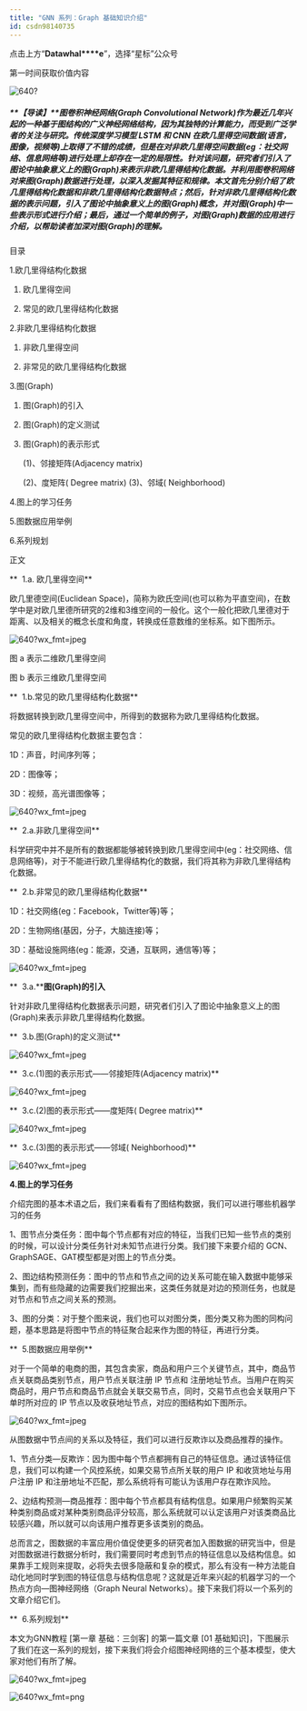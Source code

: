```yaml
---
title: "GNN 系列：Graph 基础知识介绍"
id: csdn98140735
---
```


点击上方“**Datawhal****e**”，选择“星标”公众号

第一时间获取价值内容

![640?](../img/8848b38b8e7e18a790e4a60c44ba9cb3.png)

##### **【导读】**图卷积神经网络(Graph Convolutional Network)作为最近几年兴起的一种基于图结构的广义神经网络结构，因为其独特的计算能力，而受到广泛学者的关注与研究。传统深度学习模型 LSTM 和 CNN 在欧几里得空间数据(语言，图像，视频等)上取得了不错的成绩，但是在对非欧几里得空间数据(eg：社交网络、信息网络等)进行处理上却存在一定的局限性。针对该问题，研究者们引入了图论中抽象意义上的图(Graph)来表示非欧几里得结构化数据。并利用图卷积网络对来图(Graph)数据进行处理，以深入发掘其特征和规律。本文首先分别介绍了欧几里得结构化数据和非欧几里得结构化数据特点；然后，针对非欧几里得结构化数据的表示问题，引入了图论中抽象意义上的图(Graph)概念，并对图(Graph)中一些表示形式进行介绍；最后，通过一个简单的例子，对图(Graph)数据的应用进行介绍，以帮助读者加深对图(Graph)的理解。

目录

1.欧几里得结构化数据

1.  欧几里得空间

2.  常见的欧几里得结构化数据

2.非欧几里得结构化数据

1.  非欧几里得空间

2.  非常见的欧几里得结构化数据

3.图(Graph)

1.  图(Graph)的引入

2.  图(Graph)的定义测试

3.  图(Graph)的表示形式

    (1)、邻接矩阵(Adjacency matrix)

    (2)、度矩阵( Degree matrix)
    (3)、邻域( Neighborhood)

4.图上的学习任务

5.图数据应用举例

6.系列规划

正文

**  1.a. 欧几里得空间**

欧几里德空间(Euclidean Space)，简称为欧氏空间(也可以称为平直空间)，在数学中是对欧几里德所研究的2维和3维空间的一般化。这个一般化把欧几里德对于距离、以及相关的概念长度和角度，转换成任意数维的坐标系。如下图所示。

![640?wx_fmt=jpeg](../img/cbdf1f3cad5cc852f532eb1da0689208.png)

图 a 表示二维欧几里得空间

图 b 表示三维欧几里得空间

**  1.b.常见的欧几里得结构化数据**

将数据转换到欧几里得空间中，所得到的数据称为欧几里得结构化数据。

常见的欧几里得结构化数据主要包含：

1D：声音，时间序列等；

2D：图像等；

3D：视频，高光谱图像等；

![640?wx_fmt=jpeg](../img/e30772bd8e3a842483b7ab06c4e7baaf.png)

**  2.a.非欧几里得空间**

科学研究中并不是所有的数据都能够被转换到欧几里得空间中(eg：社交网络、信息网络等)，对于不能进行欧几里得结构化的数据，我们将其称为非欧几里得结构化数据。

**  2.b.非常见的欧几里得结构化数据**

1D：社交网络(eg：Facebook，Twitter等)等；

2D：生物网络(基因，分子，大脑连接)等；

3D：基础设施网络(eg：能源，交通，互联网，通信等)等；

![640?wx_fmt=jpeg](../img/b857e7c0c4872f4922f678dd7d2cc075.png)

**  3.a.****图(Graph)的引入**

针对非欧几里得结构化数据表示问题，研究者们引入了图论中抽象意义上的图(Graph)来表示非欧几里得结构化数据。

**  3.b.图(Graph)的定义测试**

![640?wx_fmt=jpeg](../img/1222172758e6edfd749281676c833f9b.png)

**  3.c.(1)图的表示形式——邻接矩阵(Adjacency matrix)**

![640?wx_fmt=jpeg](../img/8597654e7e53c2dfdd9af764d71e7f4b.png)

**  3.c.(2)图的表示形式——度矩阵( Degree matrix)**

![640?wx_fmt=jpeg](../img/0f4beb249d66bf070dc3aa56b50552be.png)

**  3.c.(3)图的表示形式——邻域( Neighborhood)**

![640?wx_fmt=jpeg](../img/17c683be25ef8377d37f25ec2f0f9c1a.png)

**4.图上的学习任务**

介绍完图的基本术语之后，我们来看看有了图结构数据，我们可以进行哪些机器学习的任务

1、图节点分类任务：图中每个节点都有对应的特征，当我们已知一些节点的类别的时候，可以设计分类任务针对未知节点进行分类。我们接下来要介绍的 GCN、GraphSAGE、GAT模型都是对图上的节点分类。

2、图边结构预测任务：图中的节点和节点之间的边关系可能在输入数据中能够采集到，而有些隐藏的边需要我们挖掘出来，这类任务就是对边的预测任务，也就是对节点和节点之间关系的预测。

3、图的分类：对于整个图来说，我们也可以对图分类，图分类又称为图的同构问题，基本思路是将图中节点的特征聚合起来作为图的特征，再进行分类。

**  5.图数据应用举例**

对于一个简单的电商的图，其包含卖家，商品和用户三个关键节点，其中，商品节点关联商品类别节点，用户节点关联注册 IP 节点和 注册地址节点。当用户在购买商品时，用户节点和商品节点就会关联交易节点，同时，交易节点也会关联用户下单时所对应的 IP 节点以及收获地址节点，对应的图结构如下图所示。

![640?wx_fmt=jpeg](../img/ade7e713847225b46c24397da34b4da0.png)

从图数据中节点间的关系以及特征，我们可以进行反欺诈以及商品推荐的操作。

1、节点分类—反欺诈：因为图中每个节点都拥有自己的特征信息。通过该特征信息，我们可以构建一个风控系统，如果交易节点所关联的用户 IP 和收货地址与用户注册 IP 和注册地址不匹配，那么系统将有可能认为该用户存在欺诈风险。

2、边结构预测—商品推荐：图中每个节点都具有结构信息。如果用户频繁购买某种类别商品或对某种类别商品评分较高，那么系统就可以认定该用户对该类商品比较感兴趣，所以就可以向该用户推荐更多该类别的商品。

总而言之，图数据的丰富应用价值促使更多的研究者加入图数据的研究当中，但是对图数据进行数据分析时，我们需要同时考虑到节点的特征信息以及结构信息。如果靠手工规则来提取，必将失去很多隐蔽和复杂的模式，那么有没有一种方法能自动化地同时学到图的特征信息与结构信息呢？这就是近年来兴起的机器学习的一个热点方向—图神经网络（Graph Neural Networks）。接下来我们将以一个系列的文章介绍它们。

**  6.系列规划**

本文为GNN教程 [第一章 基础：三剑客] 的第一篇文章 [01 基础知识]，下图展示了我们在这一系列的规划，接下来我们将会介绍图神经网络的三个基本模型，使大家对他们有所了解。

![640?wx_fmt=jpeg](../img/9871212a01b0dbe77edac15ef6847132.png)

![640?wx_fmt=png](../img/77a102cc644938ab22bb0df9802930a8.png)